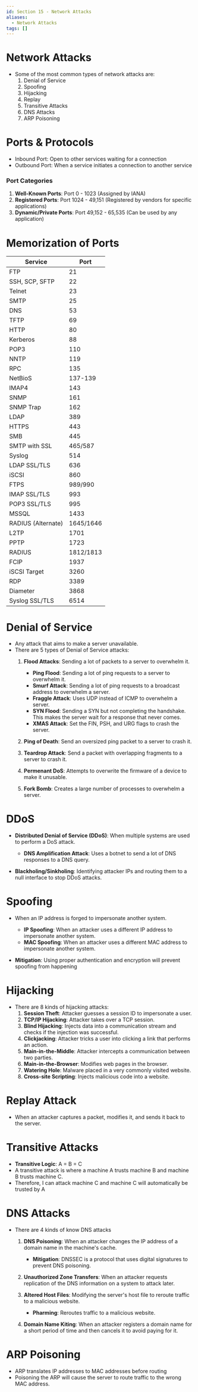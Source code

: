 ```yaml
---
id: Section 15 - Network Attacks
aliases:
  - Network Attacks
tags: []
---
```


# Network Attacks
+ Some of the most common types of network attacks are:
    1. Denial of Service
    2. Spoofing
    3. Hijacking
    4. Replay
    5. Transitive Attacks
    6. DNS Attacks
    7. ARP Poisoning

# Ports & Protocols
+ Inbound Port: Open to other services waiting for a connection
+ Outbound Port: When a service initiates a connection to another service

### Port Categories
1. **Well-Known Ports**: Port 0 - 1023 (Assigned by IANA)
2. **Registered Ports**: Port 1024 - 49,151 (Registered by vendors for specific applications)
3. **Dynamic/Private Ports**: Port 49,152 - 65,535 (Can be used by any application)

# Memorization of Ports

| Service | Port |
|---------|------|
| FTP | 21 |
| SSH, SCP, SFTP | 22 |
| Telnet | 23 |
| SMTP | 25 |
| DNS | 53 |
| TFTP | 69 |
| HTTP | 80 |
| Kerberos | 88 |
| POP3 | 110 |
| NNTP | 119 |
| RPC | 135 |
| NetBioS | 137-139 |
| IMAP4 | 143 |
| SNMP | 161 |
| SNMP Trap | 162 |
| LDAP | 389 |
| HTTPS | 443 |
| SMB | 445 |
| SMTP with SSL | 465/587 |
| Syslog | 514 |
| LDAP SSL/TLS | 636 |
| iSCSI | 860 |
| FTPS | 989/990 |
| IMAP SSL/TLS | 993 |
| POP3 SSL/TLS | 995 |
| MSSQL | 1433 |
| RADIUS (Alternate) | 1645/1646 |
| L2TP | 1701 |
| PPTP | 1723 |
| RADIUS | 1812/1813 |
| FCIP | 1937 |
| iSCSI Target | 3260 |
| RDP | 3389 |
| Diameter | 3868 |
| Syslog SSL/TLS | 6514 |

# Denial of Service
+ Any attack that aims to make a server unavailable.
+ There are 5 types of Denial of Service attacks:
    1. **Flood Attacks**: Sending a lot of packets to a server to overwhelm it.
        + **Ping Flood**: Sending a lot of ping requests to a server to overwhelm it.
        + **Smurf Attack**: Sending a lot of ping requests to a broadcast address to overwhelm a server.
        + **Fraggle Attack**: Uses UDP instead of ICMP to overwhelm a server.
        + **SYN Flood**: Sending a SYN but not completing the handshake. This makes the server wait for a response that never comes.
        + **XMAS Attack**: Set the FIN, PSH, and URG flags to crash the server.

    2. **Ping of Death**: Send an oversized ping packet to a server to crash it.
    3. **Teardrop Attack**: Send a packet with overlapping fragments to a server to crash it.
    4. **Permenant DoS**: Attempts to overwrite the firmware of a device to make it unusable.
    5. **Fork Bomb**: Creates a large number of processes to overwhelm a server.

# DDoS
+ **Distributed Denial of Service (DDoS)**: When multiple systems are used to perform a DoS attack.
    + **DNS Amplification Attack**: Uses a botnet to send a lot of DNS responses to a DNS query.

+ **Blackholing/Sinkholing**: Identifying attacker IPs and routing them to a null interface to stop DDoS attacks.

# Spoofing
+ When an IP address is forged to impersonate another system.
    + **IP Spoofing**: When an attacker uses a different IP address to impersonate another system.
    + **MAC Spoofing**: When an attacker uses a different MAC address to impersonate another system.

+ **Mitigation**: Using proper authentication and encryption will prevent spoofing from happening

# Hijacking
+ There are 8 kinds of hijacking attacks:
    1. **Session Theft**: Attacker guesses a session ID to impersonate a user.
    2. **TCP/IP Hijacking**: Attacker takes over a TCP session.
    3. **Blind Hijacking**: Injects data into a communication stream and checks if the injection was successful.
    4. **Clickjacking**: Attacker tricks a user into clicking a link that performs an action.
    5. **Main-in-the-Middle**: Attacker intercepts a communication between two parties.
    6. **Main-in-the-Browser**: Modifies web pages in the browser.
    7. **Watering Hole**: Malware placed in a very commonly visited website.
    8. **Cross-site Scripting**: Injects malicious code into a website.

# Replay Attack
+ When an attacker captures a packet, modifies it, and sends it back to the server.

# Transitive Attacks
+ **Transitive Logic**: A = B = C
+ A transitive attack is where a machine A trusts machine B and machine B trusts machine C.
+ Therefore, I can attack machine C and machine C will automatically be trusted by A

# DNS Attacks
+ There are 4 kinds of know DNS attacks
    1. **DNS Poisoning**: When an attacker changes the IP address of a domain name in the machine's cache.
        + **Mitigation**: DNSSEC is a protocol that uses digital signatures to prevent DNS poisoning.
    2. **Unauthorized Zone Transfers**: When an attacker requests replication of the DNS information on a system to attack later.
    3. **Altered Host Files**: Modifying the server's host file to reroute traffic to a malicious website.
        + **Pharming**: Reroutes traffic to a malicious website.
    
    4. **Domain Name Kiting**: When an attacker registers a domain name for a short period of time and then cancels it to avoid paying for it.

# ARP Poisoning
+ ARP translates IP addresses to MAC addresses before routing
+ Poisoning the ARP will cause the server to route traffic to the wrong MAC address. 
